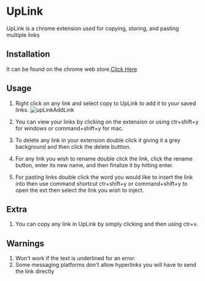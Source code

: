 # UpLink

UpLink is a chrome extension used for copying, storing, and pasting multiple links

## Installation

It can be found on the chrome web store.[Click Here](https://chrome.google.com/webstore/detail/uplink/nododegcpoanlijiclligefbpmnhdham)

## Usage

1. Right click on any link and select copy to UpLink to add it to your saved links.
   ![upLinkAddLink](https://user-images.githubusercontent.com/50895034/166972151-6dcb7dee-5ead-40fb-93dc-a2c6ba9c8d36.png)


2. You can view your links by clicking on the extension or using ctr+shift+y for windows or command+shift+y for mac. <br>

4. To delete any link in your extension double click it giving it a grey background and then click the delete buttton.

6. For any link you wish to rename double click the link, click the rename button, enter its new name, and then finalize it by hitting enter.

4. For pasting links double click the word you would like to insert the link into then use command shortcut ctr+shift+y or command+shift+y to open the ext
   then select the link you wish to inject.

## Extra

1. You can copy any link in UpLink by simply clicking and then using ctr+v. 

## Warnings

1. Won't work if the text is underlined for an error.
2. Some messaging platforms don't allow hyperlinks you will have to send the link directly
